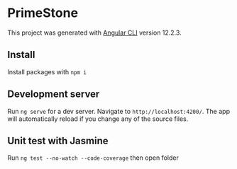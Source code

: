 # PrimeStone
This project was generated with [Angular CLI](https://github.com/angular/angular-cli) version 12.2.3.

## Install 
Install packages with `npm i`

## Development server
Run `ng serve` for a dev server. Navigate to `http://localhost:4200/`. The app will automatically reload if you change any of the source files.

## Unit test with Jasmine
Run `ng test --no-watch --code-coverage` then open folder 